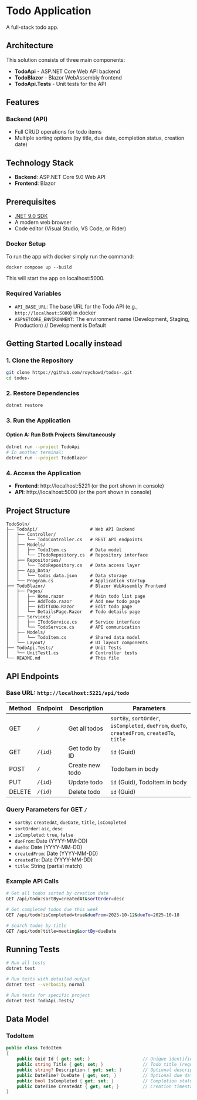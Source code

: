 # Todo Application

A full-stack todo app. 

## Architecture

This solution consists of three main components:

- **TodoApi** - ASP.NET Core Web API backend
- **TodoBlazor** - Blazor WebAssembly frontend
- **TodoApi.Tests** - Unit tests for the API

## Features

### Backend (API)
- Full CRUD operations for todo items
- Multiple sorting options (by title, due date, completion status, creation date)

## Technology Stack
- **Backend**: ASP.NET Core 9.0 Web API
- **Frontend**: Blazor 

## Prerequisites
- [.NET 9.0 SDK](https://dotnet.microsoft.com/download/dotnet/9.0)
- A modern web browser
- Code editor (Visual Studio, VS Code, or Rider)

### Docker Setup

To run the app with docker simply run the command:

```
docker compose up --build
```

This will start the app on localhost:5000.

### Required Variables

- `API_BASE_URL`: The base URL for the Todo API (e.g., `http://localhost:5000`) in docker
- `ASPNETCORE_ENVIRONMENT`: The environment name (Development, Staging, Production) // Development is Default


## Getting Started Locally instead

### 1. Clone the Repository
```bash
git clone https://github.com/roychowd/todos-.git
cd todos-
```

### 2. Restore Dependencies
```bash
dotnet restore
```

### 3. Run the Application

#### Option A: Run Both Projects Simultaneously
```bash
dotnet run --project TodoApi
# In another terminal:
dotnet run --project TodoBlazor
```

### 4. Access the Application
- **Frontend**: http://localhost:5221 (or the port shown in console)
- **API**: http://localhost:5000 (or the port shown in console)

## Project Structure

```
TodoSoln/
├── TodoApi/                    # Web API Backend
│   ├── Controller/
│   │   └── TodoController.cs   # REST API endpoints
│   ├── Models/
│   │   ├── TodoItem.cs         # Data model
│   │   └── ITodoRepository.cs  # Repository interface
│   ├── Repositories/
│   │   └── TodoRepository.cs   # Data access layer
│   ├── App_Data/
│   │   └── todos_data.json     # Data storage
│   └── Program.cs              # Application startup
├── TodoBlazor/                 # Blazor WebAssembly Frontend
│   ├── Pages/
│   │   ├── Home.razor          # Main todo list page
│   │   ├── AddTodo.razor       # Add new todo page
│   │   ├── EditToDo.Razor      # Edit todo page
│   │   └── DetailsPage.Razor   # Todo details page
│   ├── Services/
│   │   ├── ITodoService.cs     # Service interface
│   │   └── TodoService.cs      # API communication
│   ├── Models/
│   │   └── TodoItem.cs         # Shared data model
│   └── Layout/                 # UI layout components
├── TodoApi.Tests/              # Unit Tests
│   └── UnitTest1.cs            # Controller tests
└── README.md                   # This file
```

## API Endpoints

### Base URL: `http://localhost:5221/api/todo`

| Method | Endpoint | Description | Parameters |
|--------|----------|-------------|------------|
| GET | `/` | Get all todos | `sortBy`, `sortOrder`, `isCompleted`, `dueFrom`, `dueTo`, `createdFrom`, `createdTo`, `title` |
| GET | `/{id}` | Get todo by ID | `id` (Guid) |
| POST | `/` | Create new todo | TodoItem in body |
| PUT | `/{id}` | Update todo | `id` (Guid), TodoItem in body |
| DELETE | `/{id}` | Delete todo | `id` (Guid) |

### Query Parameters for GET `/`
- `sortBy`: `createdAt`, `dueDate`, `title`, `isCompleted`
- `sortOrder`: `asc`, `desc`
- `isCompleted`: `true`, `false`
- `dueFrom`: Date (YYYY-MM-DD)
- `dueTo`: Date (YYYY-MM-DD)
- `createdFrom`: Date (YYYY-MM-DD)
- `createdTo`: Date (YYYY-MM-DD)
- `title`: String (partial match)

### Example API Calls
```bash
# Get all todos sorted by creation date
GET /api/todo?sortBy=createdAt&sortOrder=desc

# Get completed todos due this week
GET /api/todo?isCompleted=true&dueFrom=2025-10-12&dueTo=2025-10-18

# Search todos by title
GET /api/todo?title=meeting&sortBy=dueDate
```

## Running Tests

```bash
# Run all tests
dotnet test

# Run tests with detailed output
dotnet test --verbosity normal

# Run tests for specific project
dotnet test TodoApi.Tests/
```




## Data Model
### TodoItem
```csharp
public class TodoItem
{
    public Guid Id { get; set; }                    // Unique identifier
    public string Title { get; set; }               // Todo title (required, max 100 chars)
    public string? Description { get; set; }        // Optional description
    public DateTime? DueDate { get; set; }          // Optional due date
    public bool IsCompleted { get; set; }           // Completion status
    public DateTime CreatedAt { get; set; }         // Creation timestamp
}
```



